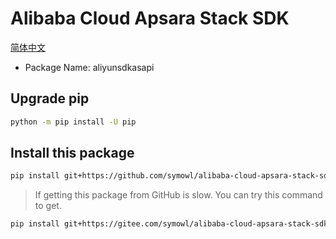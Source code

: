 # Alibaba Cloud Apsara Stack SDK

[简体中文](README-zh-Hans.md)

- Package Name: aliyunsdkasapi

## Upgrade pip

``` sh
python -m pip install -U pip
```

## Install this package

``` sh
pip install git+https://github.com/symowl/alibaba-cloud-apsara-stack-sdk.git@v2.4.7
```

> If getting this package from GitHub is slow. You can try this command to get.

``` sh
pip install git+https://gitee.com/symowl/alibaba-cloud-apsara-stack-sdk.git@v2.4.7
```
